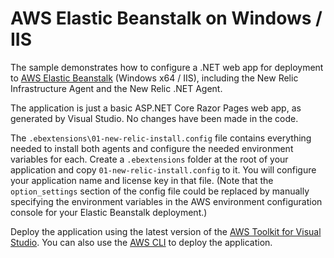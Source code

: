 ﻿# AWS Elastic Beanstalk on Windows / IIS

The sample demonstrates how to configure a .NET web app for deployment to [AWS Elastic Beanstalk](https://aws.amazon.com/elasticbeanstalk/) (Windows x64 / IIS), including the New Relic Infrastructure Agent and the New Relic .NET Agent.

The application is just a basic ASP.NET Core Razor Pages web app, as generated by Visual Studio. No changes have been made in the code.

The `.ebextensions\01-new-relic-install.config` file contains everything needed to install both agents and configure the needed environment variables for each. Create a `.ebextensions` folder at the root of your application and copy `01-new-relic-install.config` to it. You will configure your application name and license key in that file. (Note that the `option_settings` section of the config file could be replaced by manually specifying the environment variables in the AWS environment configuration console for your Elastic Beanstalk deployment.)

Deploy the application using the latest version of the [AWS Toolkit for Visual Studio](https://aws.amazon.com/visualstudio/). You can also use the [AWS CLI](https://docs.aws.amazon.com/cli/) to deploy the application.
